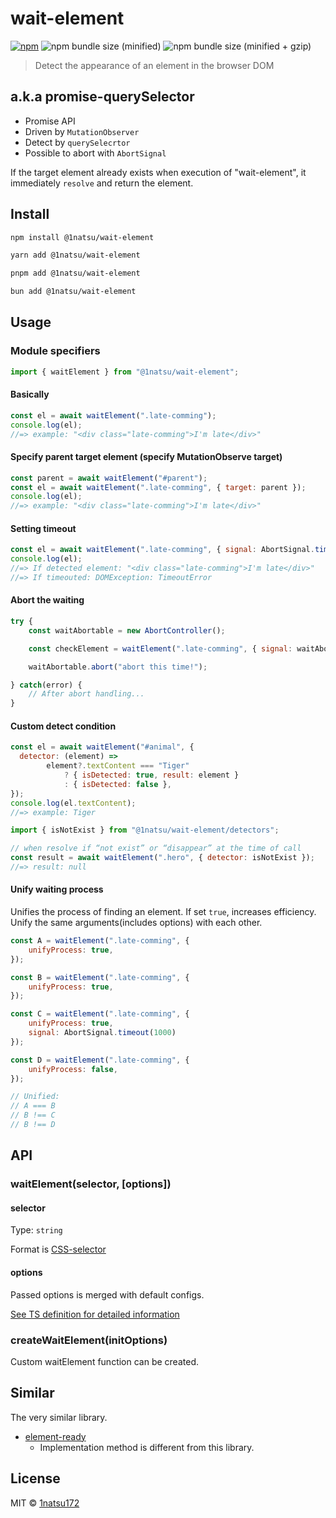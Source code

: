 # wait-element
[![npm](https://img.shields.io/npm/v/@1natsu/wait-element.svg?style=for-the-badge)](https://www.npmjs.com/package/@1natsu/wait-element)
![npm bundle size (minified)](https://img.shields.io/bundlephobia/min/@1natsu/wait-element.svg?style=for-the-badge)
![npm bundle size (minified + gzip)](https://img.shields.io/bundlephobia/minzip/@1natsu/wait-element.svg?style=for-the-badge)


> Detect the appearance of an element in the browser DOM

## a.k.a promise-querySelector

* Promise API
* Driven by `MutationObserver`
* Detect by `querySelecrtor`
* Possible to abort with `AbortSignal`

If the target element already exists when execution of "wait-element", it immediately `resolve` and return the element.


## Install

```bash
npm install @1natsu/wait-element
```
```bash
yarn add @1natsu/wait-element
```
```bash
pnpm add @1natsu/wait-element
```
```bash
bun add @1natsu/wait-element
```

## Usage

### Module specifiers

```js
import { waitElement } from "@1natsu/wait-element";
```

#### Basically

```js
const el = await waitElement(".late-comming");
console.log(el);
//=> example: "<div class="late-comming">I'm late</div>"
```

#### Specify parent target element (specify MutationObserve target)

```js
const parent = await waitElement("#parent");
const el = await waitElement(".late-comming", { target: parent });
console.log(el);
//=> example: "<div class="late-comming">I'm late</div>"
```

#### Setting timeout

```js
const el = await waitElement(".late-comming", { signal: AbortSignal.timeout(1000) }).catch(err => console.log(err));
console.log(el);
//=> If detected element: "<div class="late-comming">I'm late</div>"
//=> If timeouted: DOMException: TimeoutError
```

#### Abort the waiting

```js
try {
	const waitAbortable = new AbortController();

	const checkElement = waitElement(".late-comming", { signal: waitAbortable.signal });

	waitAbortable.abort("abort this time!");

} catch(error) {
	// After abort handling...
}
```

#### Custom detect condition

```js
const el = await waitElement("#animal", {
  detector: (element) =>
		element?.textContent === "Tiger"
			? { isDetected: true, result: element }
			: { isDetected: false },
});
console.log(el.textContent);
//=> example: Tiger
```

```js
import { isNotExist } from "@1natsu/wait-element/detectors";

// when resolve if “not exist” or “disappear” at the time of call
const result = await waitElement(".hero", { detector: isNotExist });
//=> result: null
```

#### Unify waiting process

Unifies the process of finding an element. If set `true`, increases efficiency. Unify the same arguments(includes options) with each other.

```js
const A = waitElement(".late-comming", {
	unifyProcess: true,
});

const B = waitElement(".late-comming", {
	unifyProcess: true,
});

const C = waitElement(".late-comming", {
	unifyProcess: true,
	signal: AbortSignal.timeout(1000)
});

const D = waitElement(".late-comming", {
	unifyProcess: false,
});

// Unified:
// A === B
// B !== C
// B !== D
```


## API

### waitElement(selector, [options])

#### selector

Type: `string`

Format is [CSS-selector](https://developer.mozilla.org/en-US/docs/Learn/CSS/Introduction_to_CSS/Selectors)

#### options

Passed options is merged with default configs.

[See TS definition for detailed information](https://github.com/1natsu172/wait-element/blob/master/src/options.ts)

### createWaitElement(initOptions)

Custom waitElement function can be created.

## Similar

The very similar library.

* [element-ready](https://github.com/sindresorhus/element-ready)
  * Implementation method is different from this library.

## License

MIT © [1natsu172](https://github.com/1natsu172)
